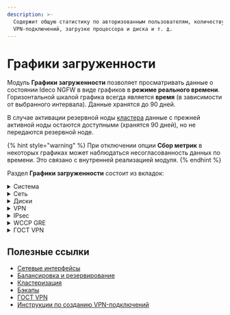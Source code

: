 ```yaml
---
description: >-
  Содержит общую статистику по авторизованным пользователям, количеству
  VPN-подключений, загрузке процессора и диска и т. д.
---
```


# Графики загруженности

Модуль **Графики загруженности** позволяет просматривать данные о состоянии Ideco NGFW в виде графиков в **режиме реального времени**. Горизонтальной шкалой графика всегда является **время** (в зависимости от выбранного интервала). Данные хранятся до 90 дней.

В случае активации резервной ноды [кластера](/settings/server-management/cluster/cluster.md) данные с прежней активной ноды остаются доступными (хранятся 90 дней), но не передаются резервной ноде.

{% hint style="warning" %}
При отключении опции **Сбор метрик** в некоторых графиках может наблюдаться несогласованность данных по времени. Это связано с внутренней реализацией модуля.
{% endhint %}

Раздел **Графики загруженности** состоит из вкладок:

<details>

<summary>Система</summary>

Содержит информацию:

* Количество авторизованных пользователей;
* Процент загрузки процессора (максимальное значение загрузки процессора - 100%);
* Объем используемой оперативной памяти в ГБ;
* Среднее значение загрузки системы;
* Количество всех установленных сетевых соединений.

</details>

<details>

<summary>Сеть</summary>

Содержит суммарную информацию о входящем и исходящем трафике, передаваемом через Ideco NGFW по всем интерфейсам раздела [Сетевые интерфейсы](/settings/services/connection-to-provider/README.md). Данные отображаются за определенный период времени.

Эта статистика может помочь в настройке резервирования каналов, статической и динамической [балансировки](/settings/services/multiple-simultaneous-connections.md).

{% hint style="info" %}
Для проверки скорости сети внешнего Ethernet перейдите в раздел **Управление сервером -> Терминал** и введите `speedtest-cli`.

Пример вывода команды:

![](/.gitbook/assets/monitor-prometheus.png)

{% endhint %}

</details>

<details>

<summary>Диски</summary>

Содержит статистику об объеме записанной и прочитанной информации в определенный промежуток времени (график **Диск**) и количестве обращений к диску за это же время (график **Операции ввода-вывода**). Дает оценку интенсивности использования диска. Информация о свободном и занятом объеме на диске доступна в разделе [Бэкапы](/settings/server-management/backup.md).

</details>

<details>

<summary>VPN</summary>

Содержит информацию о количестве подключений пользователей по протоколам L2TP/IPsec, PPTP и IKEv2.\
Инструкция по VPN-подключению пользователей доступна по [ссылке](/recipes/popular-recipes/vpn/).

</details>

<details>

<summary>IPsec</summary>

Содержит информацию о входящих, исходящих IPsec-подключениях Ideco NFGW. Показывает загрузку входящего и исходящего IPsec-канала.

</details>

<details>

<summary>WCCP GRE</summary>

Содержит информацию о входящей скорости GRE-туннелей.
Особенности протокола GRE не позволяют определить исходящую скорость для GRE-туннелей.

</details>

<details>

<summary>ГОСТ VPN</summary>

Содержит информацию о входящих и исходящих соединениях ГОСТ VPN в Ideco NFGW. Отображает график входящего и исходящего трафика за выбранный период времени.
Инструкция по настройке ГОСТ VPN доступна по [ссылке](/settings/services/gost-vpn.md).

</details>

## Полезные ссылки

* [Сетевые интерфейсы](/settings/services/connection-to-provider/README.md)
* [Балансировка и резервирование](/settings/services/multiple-simultaneous-connections.md)
* [Кластеризация](/settings/server-management/cluster/cluster.md)
* [Бэкапы](/settings/server-management/backup.md)
* [ГОСТ VPN](/settings/services/gost-vpn.md)
* [Инструкции по созданию VPN-подключений](/recipes/popular-recipes/vpn/)
